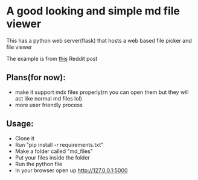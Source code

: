 # A good looking and simple md file viewer

This has a python web server(flask) that hosts a web based file picker and file viewer 

The example is from [this](https://www.reddit.com/r/HobbyDrama/comments/rowk83/digital_piracy_the_rise_of_empress_how_one_woman/) Reddit post

## Plans(for now):

- make it support mdx files properly(rn you can open them but they will act like normal md files lol)
- more user friendly process

## Usage:

- Clone it
- Run "pip install -r requirements.txt"
- Make a folder called "md_files"
- Put your files inside the folder
- Run the python file
- In your browser open up http://127.0.0.1:5000
